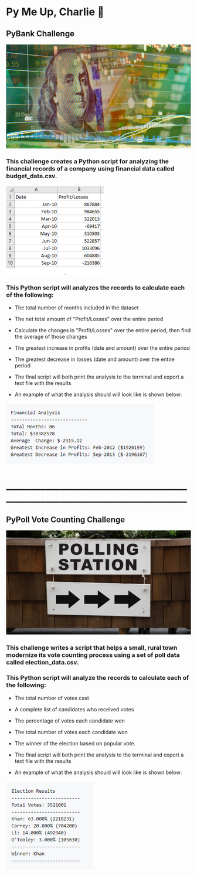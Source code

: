 # Py Me Up, Charlie :snake:

## PyBank Challenge

![](Images/revenue-per-lead.png)


### This challenge creates a Python script for analyzing the financial records of a company using financial data called budget_data.csv. 

![](Images/Budget_data.PNG)


### This Python script will analyzes the records to calculate each of the following:

  - The total number of months included in the dataset

  - The net total amount of "Profit/Losses" over the entire period

  - Calculate the changes in "Profit/Losses" over the entire period, then find the average of those changes

  - The greatest increase in profits (date and amount) over the entire period

  - The greatest decrease in losses (date and amount) over the entire period

  - The final script will both print the analysis to the terminal and export a text file with the results

  - An example of what the analysis should will look like is shown below:

![](Images/PyBank_Results.PNG)

# __________________________________________________________________________
## PyPoll Vote Counting Challenge
![](Images/Vote_counting.png)

### This challenge writes a script that helps a small, rural town modernize its vote counting process using a set of poll data called election_data.csv. 

### This Python script will analyze the records to calculate each of the following:

  - The total number of votes cast

  - A complete list of candidates who received votes

  - The percentage of votes each candidate won

  - The total number of votes each candidate won

  - The winner of the election based on popular vote.
 
  - The final script will both print the analysis to the terminal and export a text file with the results

  - An example of what the analysis should will look like is shown below:

![](Images/PyPoll_Results.PNG)

